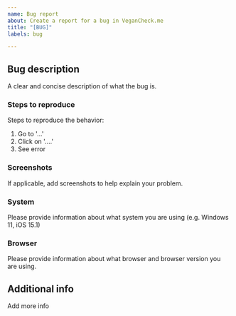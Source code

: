 ```yaml
---
name: Bug report
about: Create a report for a bug in VeganCheck.me
title: "[BUG]"
labels: bug

---
```


## Bug description

A clear and concise description of what the bug is.

### Steps to reproduce 

Steps to reproduce the behavior:
1. Go to '...'
2. Click on '....'
3. See error

### Screenshots

If applicable, add screenshots to help explain your problem.

### System

Please provide information about what system you are using (e.g. Windows 11, iOS 15.1)

### Browser

Please provide information about what browser and browser version you are using.

## Additional info

Add more info
